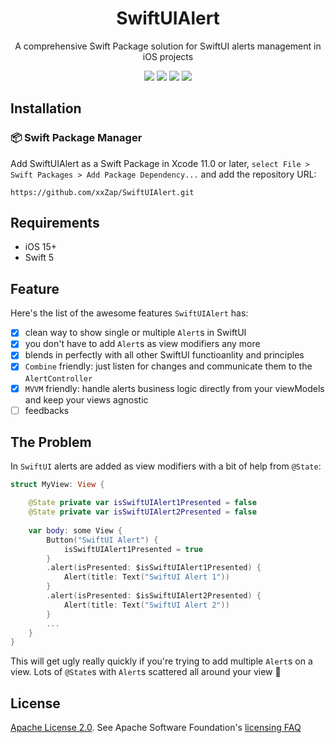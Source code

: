 <div align="center">
  <h1>SwiftUIAlert</h1>
</div>

<div align="center">
A comprehensive Swift Package solution for SwiftUI alerts management in iOS projects
</div>

<p align="center">
    <img src="https://img.shields.io/badge/iOS-v15-blue"/>
    <img src="https://img.shields.io/badge/macOS-v11-purple"/>
    <img src="https://img.shields.io/badge/Swift_Package_Manager-compatible-orange?style=flat"/>
    <a href="https://github.com/xxZap/SwiftUIAlert/blob/main/LICENSE">
        <img src="https://img.shields.io/badge/license-apache 2.0-gold"/>
    </a>
</p>

## Installation
### 📦 Swift Package Manager
Add SwiftUIAlert as a Swift Package in Xcode 11.0 or later, `select File > Swift Packages > Add Package Dependency...` and add the repository URL:
```
https://github.com/xxZap/SwiftUIAlert.git
```

## Requirements
- iOS 15+
- Swift 5

## Feature
Here's the list of the awesome features `SwiftUIAlert` has:
- [X] clean way to show single or multiple `Alert`s in SwiftUI
- [X] you don't have to add `Alert`s as view modifiers any more
- [X] blends in perfectly with all other SwiftUI functioanlity and principles
- [X] `Combine` friendly: just listen for changes and communicate them to the `AlertController`
- [X] `MVVM` friendly: handle alerts business logic directly from your viewModels and keep your views agnostic
- [ ] feedbacks

## The Problem

In `SwiftUI` alerts are added as view modifiers with a bit of help from `@State`:

``` swift
struct MyView: View {

    @State private var isSwiftUIAlert1Presented = false
    @State private var isSwiftUIAlert2Presented = false
    
    var body: some View {
        Button("SwiftUI Alert") {
            isSwiftUIAlert1Presented = true
        }
        .alert(isPresented: $isSwiftUIAlert1Presented) {
            Alert(title: Text("SwiftUI Alert 1"))
        }
        .alert(isPresented: $isSwiftUIAlert2Presented) {
            Alert(title: Text("SwiftUI Alert 2"))
        }
        ...
    }
}  
```

This will get ugly really quickly if you're trying to add multiple `Alert`s on a view. Lots of `@State`s with `Alert`s scattered all around your view 💩

## License
[Apache License 2.0][license]. See Apache Software Foundation's [licensing FAQ][licensing-faq]

[license]: LICENSE.txt
[licensing-faq]: https://www.apache.org/licenses/LICENSE-2.0
